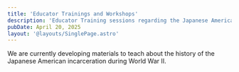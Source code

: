 ```yaml
---
title: 'Educator Trainings and Workshops'
description: 'Educator Training sessions regarding the Japanese American incarceration during World War II'
pubDate: April 20, 2025
layout: '@layouts/SinglePage.astro'
---
```


We are currently developing materials to teach about the history of the Japanese American incarceration during World War II. 
